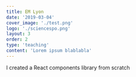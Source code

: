 ```yaml
---
title: EM Lyon
date: '2019-03-04'
cover_image: './test.png'
logo: './sciencespo.png'
layout: 3
order: 2
type: 'teaching'
content: 'Lorem ipsum blablabla'
---
```


I created a React components library from scratch
